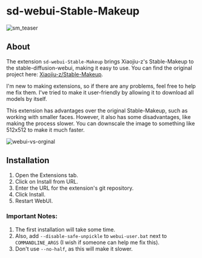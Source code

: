 # sd-webui-Stable-Makeup

![sm_teaser](https://github.com/kigy1/sd-webui-Stable-Makeup/assets/136764953/4c74892c-f52f-4db8-8da3-8be9e32a7478)

## About

The extension `sd-webui-Stable-Makeup` brings Xiaojiu-z's Stable-Makeup to the stable-diffusion-webui, making it easy to use. You can find the original project here: [Xiaojiu-z/Stable-Makeup](https://github.com/Xiaojiu-z/Stable-Makeup).

I'm new to making extensions, so if there are any problems, feel free to help me fix them. I've tried to make it user-friendly by allowing it to download all models by itself.

This extension has advantages over the original Stable-Makeup, such as working with smaller faces. However, it also has some disadvantages, like making the process slower. You can downscale the image to something like 512x512 to make it much faster.

![webui-vs-orginal](https://github.com/kigy1/sd-webui-Stable-Makeup/assets/136764953/ab618e8f-79d4-49d6-a1e0-873c4a4d7e07)

## Installation

1. Open the Extensions tab.
2. Click on Install from URL.
3. Enter the URL for the extension's git repository.
4. Click Install.
5. Restart WebUI.

### Important Notes:

1. The first installation will take some time.
2. Also, add `--disable-safe-unpickle` to `webui-user.bat` next to `COMMANDLINE_ARGS` (I wish if someone can help me fix this).
3. Don't use `--no-half`, as this will make it slower.
